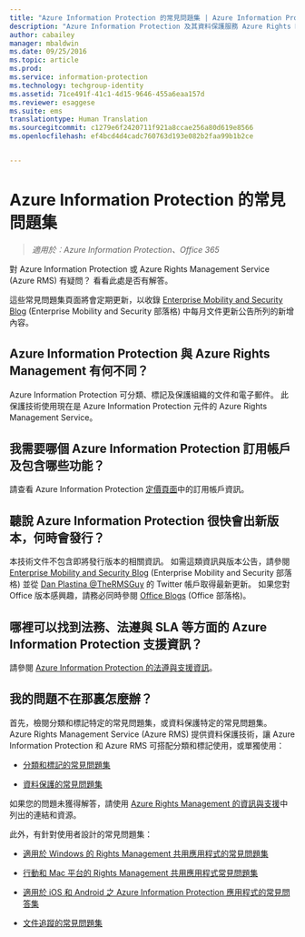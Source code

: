 ```yaml
---
title: "Azure Information Protection 的常見問題集 | Azure Information Protection"
description: "Azure Information Protection 及其資料保護服務 Azure Rights Management (Azure RMS) 的一些常見問題集。"
author: cabailey
manager: mbaldwin
ms.date: 09/25/2016
ms.topic: article
ms.prod: 
ms.service: information-protection
ms.technology: techgroup-identity
ms.assetid: 71ce491f-41c1-4d15-9646-455a6eaa157d
ms.reviewer: esaggese
ms.suite: ems
translationtype: Human Translation
ms.sourcegitcommit: c1279e6f2420711f921a8ccae256a80d619e8566
ms.openlocfilehash: ef4bcd4d4cadc760763d193e082b2faa99b1b2ce


---
```


# Azure Information Protection 的常見問題集

>*適用於︰Azure Information Protection、Office 365*

對 Azure Information Protection 或 Azure Rights Management Service (Azure RMS) 有疑問？ 看看此處是否有解答。

這些常見問題集頁面將會定期更新，以收錄 [Enterprise Mobility and Security Blog](https://blogs.technet.microsoft.com/enterprisemobility/?product=azure-information-protection,azure-rights-management-services) (Enterprise Mobility and Security 部落格) 中每月文件更新公告所列的新增內容。

## Azure Information Protection 與 Azure Rights Management 有何不同？

Azure Information Protection 可分類、標記及保護組織的文件和電子郵件。 此保護技術使用現在是 Azure Information Protection 元件的 Azure Rights Management Service。

## 我需要哪個 Azure Information Protection 訂用帳戶及包含哪些功能？
請查看 Azure Information Protection [定價頁面](https://go.microsoft.com/fwlink/?LinkId=827589)中的訂用帳戶資訊。

## 聽說 Azure Information Protection 很快會出新版本，何時會發行？

本技術文件不包含即將發行版本的相關資訊。 如需這類資訊與版本公告，請參閱 [Enterprise Mobility and Security Blog](https://blogs.technet.microsoft.com/enterprisemobility/?product=azure-information-protection,azure-rights-management-services) (Enterprise Mobility and Security 部落格) 並從 [Dan Plastina @TheRMSGuy](https://twitter.com/TheRMSGuy) 的 Twitter 帳戶取得最新更新。 如果您對 Office 版本感興趣，請務必同時參閱 [Office Blogs](https://blogs.office.com/) (Office 部落格)。

## 哪裡可以找到法務、法遵與 SLA 等方面的 Azure Information Protection 支援資訊？

請參閱 [Azure Information Protection 的法遵與支援資訊](../understand-explore/compliance.md)。

## 我的問題不在那裏怎麼辦？

首先，檢閱分類和標記特定的常見問題集，或資料保護特定的常見問題集。 Azure Rights Management Service (Azure RMS) 提供資料保護技術，讓 Azure Information Protection 和 Azure RMS 可搭配分類和標記使用，或單獨使用： 

- [分類和標記的常見問題集](faqs-infoprotect.md)

- [資料保護的常見問題集](faqs-rms.md)

如果您的問題未獲得解答，請使用 [Azure Rights Management 的資訊與支援](information-support.md)中列出的連結和資源。

此外，有針對使用者設計的常見問題集：

-   [適用於 Windows 的 Rights Management 共用應用程式的常見問題集](https://technet.microsoft.com/dn467883)

-   [行動和 Mac 平台的 Rights Management 共用應用程式常見問題集](https://technet.microsoft.com/dn451248)

- [適用於 iOS 和 Android 之 Azure Information Protection 應用程式的常見問答集](../rms-client/mobile-app-faq.md)

-   [文件追蹤的常見問題集](http://go.microsoft.com/fwlink/?LinkId=523977)





<!--HONumber=Sep16_HO4-->



